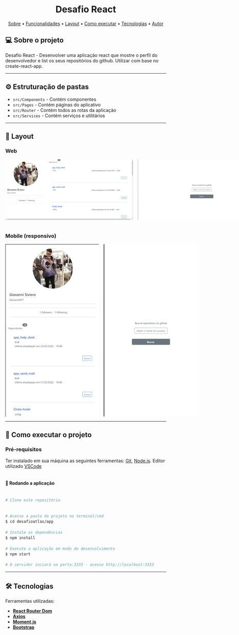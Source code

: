 <h1 align="center">
    Desafio React
</h1>

<p align="center">
 <a href="#-sobre-o-projeto">Sobre</a> •
 <a href="#-funcionalidades">Funcionalidades</a> •
 <a href="#-layout">Layout</a> • 
 <a href="#-como-executar-o-projeto">Como executar</a> • 
 <a href="#-tecnologias">Tecnologias</a> • 
 <a href="#-autor">Autor</a>
</p>


## 💻 Sobre o projeto

Desafio React - Desenvolver uma aplicação react que mostre o perfil do desenvolvedor e list os seus repositórios do github. Utilizar com base no create-react-app.

---

## ⚙️ Estruturação de pastas

- `src/Components` - Contém componentes
- `src/Pages` - Contém páginas do aplicativo
- `src/Router` - Contém todos as rotas da aplicação
- `src/Services` - Contém serviços e utilitários

---

## 🎨 Layout
### Web
<div align="center" style="display: flex; align-items: flex-start; justify-content: start;">
  <img alt="StartScreen" src="./assets/Screenshot_1.jpg" width="400px" style="margin-right: 15px">
  <img alt="StartProfile" src="./assets/Screenshot_3.jpg" width="400px">
</div>

<br/>

### Mobile (responsivo)
<div align="center" style="display: flex; align-items: flex-start; justify-content: start;">
  <img alt="StartScreen" src="./assets/Screenshot_2.jpg" width="400px" style="margin-right: 15px">
  <img alt="StartProfile" src="./assets/Screenshot_4.jpg" width="400px">
</div>


---

## 🚀 Como executar o projeto
### Pré-requisitos

Ter instalado em sua máquina as seguintes ferramentas:
[Git](https://git-scm.com), [Node.js](https://nodejs.org/en/). 
Editor utilizado [VSCode](https://code.visualstudio.com/)
<br/><br/>

#### 🧭 Rodando a aplicação

```bash

# Clone este repositório


# Acesse a pasta do projeto no terminal/cmd
$ cd desafioatlas/app

# Instale as dependências
$ npm install

# Execute a aplicação em modo de desenvolvimento
$ npm start

# O servidor inciará na porta:3333 - acesse http://localhost:3333 

```

---

## 🛠 Tecnologias

Ferramentas utilizadas: 

-   **[React Router Dom](https://github.com/ReactTraining/react-router/tree/master/packages/react-router-dom)**
-   **[Axios](https://github.com/axios/axios)**
-   **[Moment.js](https://momentjs.com/)**
-   **[Bootstrap](https://getbootstrap.com/)**
